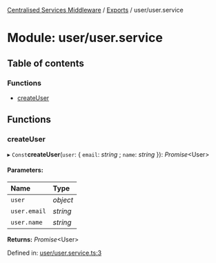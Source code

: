 [Centralised Services Middleware](../README.md) / [Exports](../modules.md) / user/user.service

# Module: user/user.service

## Table of contents

### Functions

- [createUser](user_user_service.md#createuser)

## Functions

### createUser

▸ `Const`**createUser**(`user`: { `email`: *string* ; `name`: *string*  }): *Promise*<User\>

#### Parameters:

| Name | Type |
| :------ | :------ |
| `user` | *object* |
| `user.email` | *string* |
| `user.name` | *string* |

**Returns:** *Promise*<User\>

Defined in: [user/user.service.ts:3](https://github.com/pshaddel/ts-express-prisma-rest/blob/5c56bf0/src/user/user.service.ts#L3)
